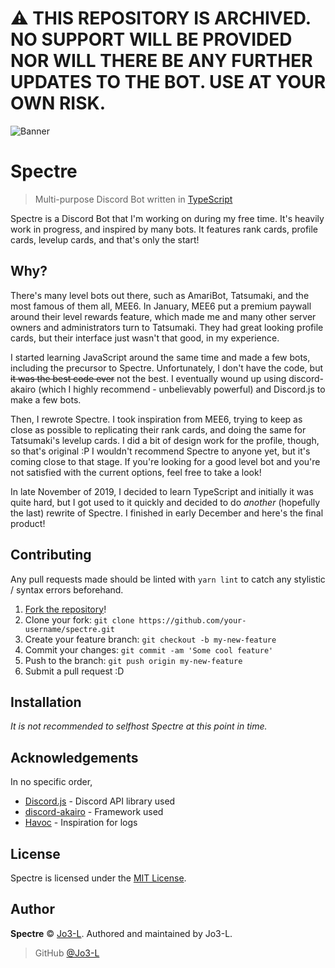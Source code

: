 # ⚠️ THIS REPOSITORY IS ARCHIVED. NO SUPPORT WILL BE PROVIDED NOR WILL THERE BE ANY FURTHER UPDATES TO THE BOT. USE AT YOUR OWN RISK.

![Banner](https://i.imgur.com/abq2Gwr.png)
# Spectre
> Multi-purpose Discord Bot written in [TypeScript](https://typescriptlang.org)

Spectre is a Discord Bot that I'm working on during my free time. It's heavily work in progress, and inspired by many bots. It features rank cards, profile cards, levelup cards, and that's only the start!

## Why?
There's many level bots out there, such as AmariBot, Tatsumaki, and the most famous of them all, MEE6. In January, MEE6 put a premium paywall around their level rewards feature, which made me and many other server owners and administrators turn to Tatsumaki. They had great looking profile cards, but their interface just wasn't that good, in my experience. 

I started learning JavaScript around the same time and made a few bots, including the precursor to Spectre. Unfortunately, I don't have the code, but ~~it was the best code ever~~ not the best. I eventually wound up using discord-akairo (which I highly recommend - unbelievably powerful) and Discord.js to make a few bots. 

Then, I rewrote Spectre. I took inspiration from MEE6, trying to keep as close as possible to replicating their rank cards, and doing the same for Tatsumaki's levelup cards. I did a bit of design work for the profile, though, so that's original :P
I wouldn't recommend Spectre to anyone yet, but it's coming close to that stage. If you're looking for a good level bot and you're not satisfied with the current options, feel free to take a look!

In late November of 2019, I decided to learn TypeScript and initially it was quite hard, but I got used to it quickly and decided to do *another* (hopefully the last) rewrite of Spectre. I finished in early December and here's the final product!

## Contributing
Any pull requests made should be linted with `yarn lint` to catch any stylistic / syntax errors beforehand.

1. [Fork the repository](https://github.com/jo3-l/spectre/fork)!
2. Clone your fork: `git clone https://github.com/your-username/spectre.git`
3. Create your feature branch: `git checkout -b my-new-feature`
4. Commit your changes: `git commit -am 'Some cool feature'`
5. Push to the branch: `git push origin my-new-feature`
6. Submit a pull request :D

## Installation
*It is not recommended to selfhost Spectre at this point in time.*

## Acknowledgements
In no specific order,
* [Discord.js](https://github.com/discordjs/discord.js) - Discord API library used
* [discord-akairo](https://github.com/discord-akairo/discord-akairo) - Framework used
* [Havoc](https://github.com/izexi/Havoc) - Inspiration for logs

## License
Spectre is licensed under the [MIT License](https://github.com/Jo3-L/spectre/blob/master/LICENSE).

## Author
**Spectre** © [Jo3-L](https://github/Jo3-L).
Authored and maintained by Jo3-L.

> GitHub [@Jo3-L](https://github.com/Jo3-L)
